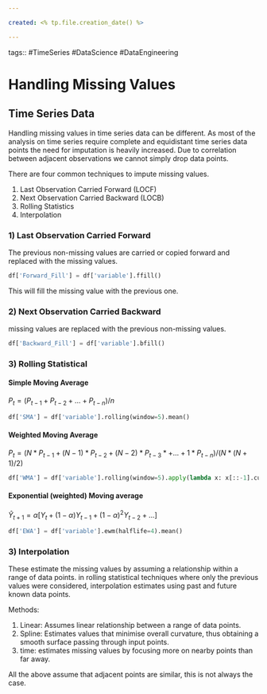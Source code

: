 ```yaml
---

created: <% tp.file.creation_date() %>

---
```

tags:: #TimeSeries #DataScience #DataEngineering 

# Handling Missing Values

## Time Series Data
Handling missing values in time series data can be different. As most of the analysis on time series require complete and equidistant time series data points the need for imputation is heavily increased. Due to correlation between adjacent observations we cannot simply drop data points.

There are four common techniques to impute missing values.
1) Last Observation Carried Forward (LOCF)
2) Next Observation Carried Backward (LOCB)
3) Rolling Statistics
4) Interpolation

### 1) Last Observation Carried Forward
The previous non-missing values are carried or copied forward and replaced with the missing values.

```python
df['Forward_Fill'] = df['variable'].ffill()
```

This will fill the missing value with the previous one.

### 2) Next Observation Carried Backward
missing values are replaced with the previous non-missing values.
```python
df['Backward_Fill'] = df['variable'].bfill()
```

### 3) Rolling Statistical

#### Simple Moving Average
$P_t = (P_{t-1}+P_{t-2}+ \dots + P_{t-n})/n$

```python
df['SMA'] = df['variable'].rolling(window=5).mean()
```

#### Weighted Moving Average
$P_t = (N*P_{t-1} + (N-1)*P_{t-2} + (N-2)*P_{t-3}* + \dots + 1*P_{t-n})/(N*(N+1)/2)$
```python
df['WMA'] = df['variable'].rolling(window=5).apply(lambda x: x[::-1].cumsum().sum() * 2 / n / (n+1))
```

#### Exponential (weighted) Moving average
$\hat{Y}_{t+1} = \alpha[Y_t + (1-\alpha)Y_{t-1} + (1-\alpha)^2Y_{t-2} + \dots]$

```python
df['EWA'] = df['variable'].ewm(halflife=4).mean()
```

### 3) Interpolation
These estimate the missing values by assuming a relationship within a range of data points. in rolling statistical techniques where only the previous values were considered, interpolation estimates using past and future known data points.

Methods:
1) Linear: Assumes linear relationship between a range of data points.
2) Spline: Estimates values that minimise overall curvature, thus obtaining a smooth surface passing through input points.
3) time: estimates missing values by focusing more on nearby points than far away.

All the above assume that adjacent points are similar, this is not always the case.
